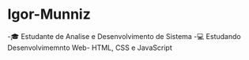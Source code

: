 # Igor-Munniz
-🎓  Estudante de Analise e Desenvolvimento de Sistema 
-💻 
Estudando Desenvolvimemnto Web- HTML, CSS e JavaScript
